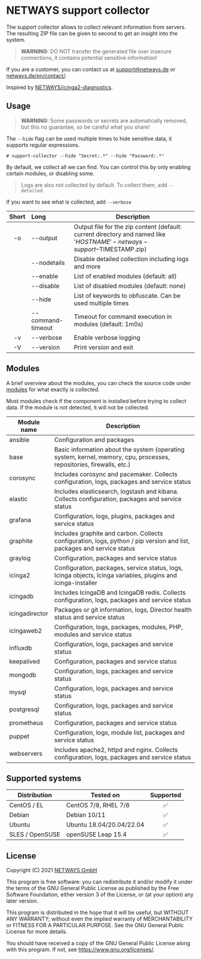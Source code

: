 # NETWAYS support collector

The support collector allows to collect relevant information from servers. The resulting ZIP file can be given to second
to get an insight into the system.

> **WARNING:** DO NOT transfer the generated file over insecure connections, it contains potential sensitive
> information!

If you are a customer, you can contact us at [support@netways.de](mailto:support@netways.de) or
[netways.de/en/contact/](https://www.netways.de/en/contact/).

Inspired by [NETWAYS/icinga2-diagnostics](https://github.com/Icinga/icinga2-diagnostics).

## Usage

> **WARNING:** Some passwords or secrets are automatically removed, but this no guarantee, so be careful what you share!

The `--hide` flag can be used multiple times to hide sensitive data, it supports regular expressions.

`# support-collector --hide "Secret:.*" --hide "Password:.*"`

By default, we collect all we can find. You can control this by only enabling certain modules, or disabling some.  
> Logs are also not collected by default. To collect them, add `--detailed`

If you want to see what is collected, add `--verbose`  

| Short | Long              | Description                                                                                                           |
|:-----:|:------------------|-----------------------------------------------------------------------------------------------------------------------|
|  -o   | --output          | Output file for the zip content (default: current directory and named like '$HOSTNAME'-netways-support-$TIMESTAMP.zip) |
|       | --nodetails       | Disable detailed collection including logs and more                                                   |
|       | --enable          | List of enabled modules (default: all)                                                                                |
|       | --disable         | List of disabled modules (default: none)                                                                              |
|       | --hide            | List of keywords to obfuscate. Can be used multiple times                                                             |
|       | --command-timeout | Timeout for command execution in modules (default: 1m0s)                                                              |
|  -v   | --verbose         | Enable verbose logging                                                                                                |
|  -V   | --version         | Print version and exit                                                                                                |

## Modules

A brief overview about the modules, you can check the source code under [modules](modules) for what exactly is
collected.

Most modules check if the component is installed before trying to collect data. If the module is not detected, it will
not be collected.

| Module name    | Description                                                                                                            |
|----------------|------------------------------------------------------------------------------------------------------------------------|
| ansible        | Configuration and packages                                                                                             |
| base           | Basic information about the system (operating system, kernel, memory, cpu, processes, repositories, firewalls, etc.)   |
| corosync       | Includes corosync and pacemaker. Collects configuration, logs, packages and service status                             |
| elastic        | Includes elasticsearch, logstash and kibana. Collects configuration, packages and service status                       |
| grafana        | Configuration, logs, plugins, packages and service status                                                              |
| graphite       | Includes graphite and carbon. Collects configuration, logs, python / pip version and list, packages and service status |
| graylog        | Configuration, packages and service status                                                                             |
| icinga2        | Configuration, packages, service status, logs, Icinga objects, Icinga variables, plugins and icinga-installer          |
| icingadb       | Includes IcingaDB and IcingaDB redis. Collects configuration, logs, packages and service status                        |
| icingadirector | Packages or git information, logs, Director health status and service status                                           |
| icingaweb2     | Configuration, logs, packages, modules, PHP, modules and service status                                                |
| influxdb       | Configuration, logs, packages and service status                                                                       |
| keepalived     | Configuration, packages and service status                                                                             |
| mongodb        | Configuration, logs, packages and service status                                                                       |
| mysql          | Configuration, logs, packages and service status                                                                       |
| postgresql     | Configuration, logs, packages and service status                                                                       |
| prometheus     | Configuration, packages and service status                                                                             |
| puppet         | Configuration, logs, module list, packages and service status                                                          |
| webservers     | Includes apache2, httpd and nginx. Collects configuration, logs, packages and service status                           |

## Supported systems

| Distribution    | Tested on                | Supported |
|-----------------|--------------------------|:---------:|
| CentOS / EL     | CentOS 7/8, RHEL 7/8     |     ✅     |
| Debian          | Debian 10/11             |     ✅     |
| Ubuntu          | Ubuntu 18.04/20.04/22.04 |     ✅     |
| SLES / OpenSUSE | openSUSE Leap 15.4       |     ✅     |

## License

Copyright (C) 2021 [NETWAYS GmbH](mailto:info@netways.de)

This program is free software: you can redistribute it and/or modify it under the terms of the GNU General Public
License as published by the Free Software Foundation, either version 3 of the License, or
(at your option) any later version.

This program is distributed in the hope that it will be useful, but WITHOUT ANY WARRANTY; without even the implied
warranty of MERCHANTABILITY or FITNESS FOR A PARTICULAR PURPOSE. See the GNU General Public License for more details.

You should have received a copy of the GNU General Public License along with this program. If not,
see <https://www.gnu.org/licenses/>.
